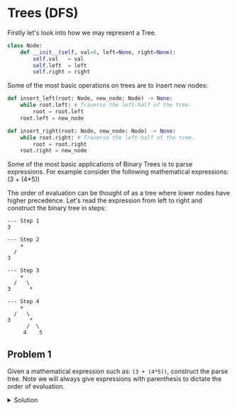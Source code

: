 # Trees (DFS)

Firstly let's look into how we may represent a Tree.


```python
class Node:
    def __init__(self, val=0, left=None, right=None):
        self.val   = val
        self.left  = left
        self.right = right
```

Some of the most basic operations on trees are to insert new nodes:

```python
def insert_left(root: Node, new_node: Node) -> None:
    while root.left: # Traverse the left-half of the tree.
        root = root.left
    root.left = new_node
```

```python
def insert_right(root: Node, new_node: Node) -> None:
    while root.right: # Traverse the left-half of the tree.
        root = root.right
    root.right = new_node
```

Some of the most basic applications of Binary Trees is to parse expressions.
For example consider the following mathematical expressions: 
(3 + (4*5))

The order of evaluation can be thought of as a tree where lower nodes have 
higher precedence. Let's read the expression from left to right and construct
the binary tree in steps:

```
--- Step 1
3

--- Step 2
    +
  /
3

--- Step 3
    +
  /   \
3      *

--- Step 4
    +
  /   \
3      *
      /  \
     4    5
```

## Problem 1

Given a mathematical expression such as: `(3 + (4*5))`, construct the parse 
tree. Note we will always give expressions with parenthesis to dictate the 
order of evaluation.

<details>
<summary>Solution</summary>

<pre><code class="language-python">
class Node:
    def __init__(self, val='', left=None, right=None):
        self.val   = val
        self.left  = left
        self.right = right

def insert_left(root: Node, new_node: Node) -> None:
    while root.left: # Traverse the left-half of the tree.
        root = root.left
    root.left = new_node

def insert_right(root: Node, new_node: Node) -> None:
    while root.right: # Traverse the left-half of the tree.
        root = root.right
    root.right = new_node

def build_parse_tree(expr: str) -> Node:
    '''
    Input: a string for a mathematical expression
    Returns: the root node of the expression parsed
    '''

    # TODO: Make sure to handle spaces
    expr = list(expr)
    tree = Node(val='')
    p_stack = []
    p_stack.append(tree)
    cur_tree = tree

    for char in expr:
        if char == '(':
            insert_left(cur_tree, Node(''))
            p_stack.append(cur_tree)
            cur_tree = cur_tree.left
        elif char not in '+-*/)':
            cur_tree.val = char
            parent = p_stack.pop()
            cur_tree = parent
        elif char in '+-*/':
            cur_tree.val = char
            insert_right(cur_tree, Node(''))
            p_stack.append(cur_tree)
            cur_tree = cur_tree.right
        elif char == ')':
            p_stack.pop()

    return tree



'''
This should build the following tree:

(3+(4*5))

      +
   3    *
      4   5
'''

expression_tree = build_parse_tree("(3+(4*5))")
print(expression_tree.val)
print(expression_tree.left.val)
print(expression_tree.right.val)
print(expression_tree.right.left.val)
print(expression_tree.right.right.val)


</code></pre>
</details>


